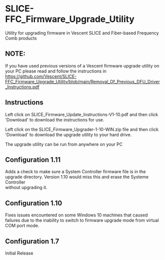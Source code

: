 # SLICE-FFC_Firmware_Upgrade_Utility
Utility for upgrading firmware in Vescent SLICE and Fiber-based Frequency Comb products
## NOTE:
  If you have used previous versions of a Vescent firmware upgrade utility on your PC please read and follow the instructions in     
  https://github.com/Vescent/SLICE-FFC_Firmware_Upgrade_Utility/blob/main/Removal_Of_Previous_DFU_Driver_Instructions.pdf

## Instructions
  Left click on SLICE_Firmware_Update_Instructions-V1-10.pdf and then click 'Download' to download the instructions for use.

  Left click on the SLICE_Firmware_Upgrader-1-10-WIN.zip file and then click 'Download' to download the upgrade utility to your hard drive.
  
  The upgrade utility can be run from anywhere on your PC
  
  
## Configuration 1.11
  Adds a check to make sure a System Controller firmware file is in the upgrade directory. Version 1.10 would miss this and erase the Systeme Controller  
  without upgrading it.
## Configuration 1.10
  Fixes issues encountered on some Windows 10 machines that caused failures due to the inability to switch to firmware upgrade mode from virtual COM port mode.
## Configuration 1.7
  Initial Release  
  
